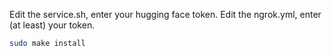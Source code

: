 Edit the service.sh, enter your hugging face token.
Edit the ngrok.yml, enter (at least) your token.

```bash
sudo make install
```